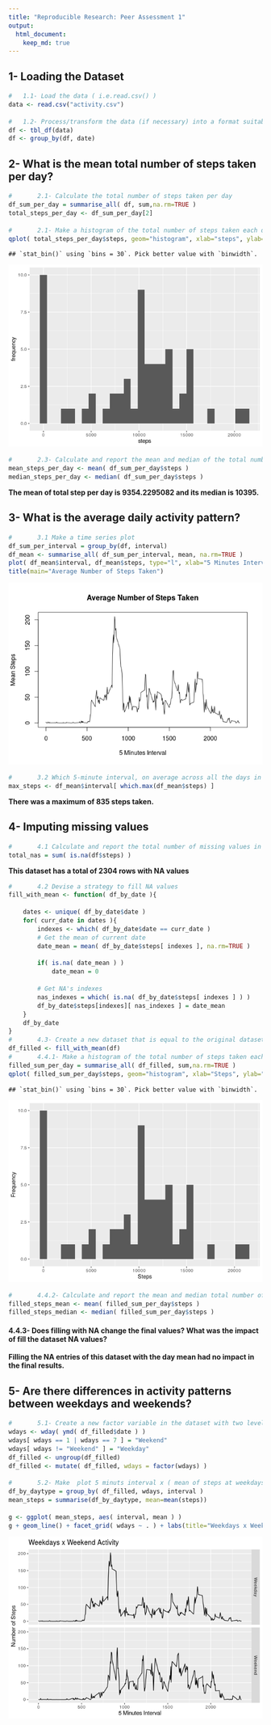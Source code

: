 ```yaml
---
title: "Reproducible Research: Peer Assessment 1"
output: 
  html_document:
    keep_md: true
---
```




##             1- Loading the Dataset

```r
#   1.1- Load the data ( i.e.read.csv() )
data <- read.csv("activity.csv")

#   1.2- Process/transform the data (if necessary) into a format suitable for your analysis
df <- tbl_df(data)
df <- group_by(df, date)
```


##             2-  What is the mean total number of steps taken per day?

```r
#       2.1- Calculate the total number of steps taken per day
df_sum_per_day = summarise_all( df, sum,na.rm=TRUE )
total_steps_per_day <- df_sum_per_day[2]

#       2.1- Make a histogram of the total number of steps taken each day
qplot( total_steps_per_day$steps, geom="histogram", xlab="steps", ylab="frequency" )
```

```
## `stat_bin()` using `bins = 30`. Pick better value with `binwidth`.
```

![](PA1_template_files/figure-html/unnamed-chunk-1-1.png)<!-- -->

```r
#       2.3- Calculate and report the mean and median of the total number of steps taken per day
mean_steps_per_day <- mean( df_sum_per_day$steps )
median_steps_per_day <- median( df_sum_per_day$steps )
```
  **The mean of total step per day is 9354.2295082 and its median is 10395.**

##             3-  What is the average daily activity pattern?

```r
#       3.1 Make a time series plot
df_sum_per_interval = group_by(df, interval)
df_mean <- summarise_all( df_sum_per_interval, mean, na.rm=TRUE )
plot( df_mean$interval, df_mean$steps, type="l", xlab="5 Minutes Interval", ylab = "Mean Steps" )
title(main="Average Number of Steps Taken")
```

![](PA1_template_files/figure-html/unnamed-chunk-2-1.png)<!-- -->

```r
#       3.2 Which 5-minute interval, on average across all the days in the dataset, contains the maximum number of steps?
max_steps <- df_mean$interval[ which.max(df_mean$steps) ]
```
**There was a maximum of 835 steps taken.**

##             4-  Imputing missing values

```r
#       4.1 Calculate and report the total number of missing values in the dataset (i.e. the total number of rows with NAs)
total_nas = sum( is.na(df$steps) )
```
**This dataset has a total of 2304 rows with NA values**

```r
#       4.2 Devise a strategy to fill NA values
fill_with_mean <- function( df_by_date ){
    
    dates <- unique( df_by_date$date )
    for( curr_date in dates ){
        indexes <- which( df_by_date$date == curr_date )
        # Get the mean of current date
        date_mean = mean( df_by_date$steps[ indexes ], na.rm=TRUE )
        
        if( is.na( date_mean ) )
            date_mean = 0
        
        # Get NA's indexes
        nas_indexes = which( is.na( df_by_date$steps[ indexes ] ) )
        df_by_date$steps[indexes][ nas_indexes ] = date_mean
    }
    df_by_date
}
#       4.3- Create a new dataset that is equal to the original dataset but with the missing data filled in.
df_filled <- fill_with_mean(df)
#       4.4.1- Make a histogram of the total number of steps taken each day
filled_sum_per_day = summarise_all( df_filled, sum,na.rm=TRUE )
qplot( filled_sum_per_day$steps, geom="histogram", xlab="Steps", ylab="Frequency" )
```

```
## `stat_bin()` using `bins = 30`. Pick better value with `binwidth`.
```

![](PA1_template_files/figure-html/unnamed-chunk-4-1.png)<!-- -->

```r
#       4.4.2- Calculate and report the mean and median total number of steps taken per day.
filled_steps_mean <- mean( filled_sum_per_day$steps )
filled_steps_median <- median( filled_sum_per_day$steps )
```
#### 4.4.3- Does filling with NA change the final values? What was the impact of fill the dataset NA values?
  **Filling the NA entries of this dataset with the day mean had no impact in the final results.**

##             5-  Are there differences in activity patterns between weekdays and weekends?

```r
#       5.1- Create a new factor variable in the dataset with two levels – “weekday” and “weekend”
wdays <- wday( ymd( df_filled$date ) )
wdays[ wdays == 1 | wdays == 7 ] = "Weekend"
wdays[ wdays != "Weekend" ] = "Weekday"
df_filled <- ungroup(df_filled)
df_filled <- mutate( df_filled, wdays = factor(wdays) )

#       5.2- Make  plot 5 minuts interval x ( mean of steps at weekdays and another by weekend )
df_by_daytype = group_by( df_filled, wdays, interval )
mean_steps = summarise(df_by_daytype, mean=mean(steps))

g <- ggplot( mean_steps, aes( interval, mean ) )
g + geom_line() + facet_grid( wdays ~ . ) + labs(title="Weekdays x Weekend Activity") + labs( x="5 Minutes Interval" , y="Number of Steps")
```

![](PA1_template_files/figure-html/unnamed-chunk-5-1.png)<!-- -->
